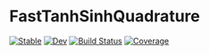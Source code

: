 # FastTanhSinhQuadrature

[![Stable](https://img.shields.io/badge/docs-stable-blue.svg)](https://svretina.github.io/FastTanhSinhQuadrature.jl/stable/)
[![Dev](https://img.shields.io/badge/docs-dev-blue.svg)](https://svretina.github.io/FastTanhSinhQuadrature.jl/dev/)
[![Build Status](https://github.com/svretina/FastTanhSinhQuadrature.jl/actions/workflows/CI.yml/badge.svg?branch=master)](https://github.com/svretina/FastTanhSinhQuadrature.jl/actions/workflows/CI.yml?query=branch%3Amaster)
[![Coverage](https://codecov.io/gh/svretina/FastTanhSinhQuadrature.jl/branch/master/graph/badge.svg)](https://codecov.io/gh/svretina/FastTanhSinhQuadrature.jl)
